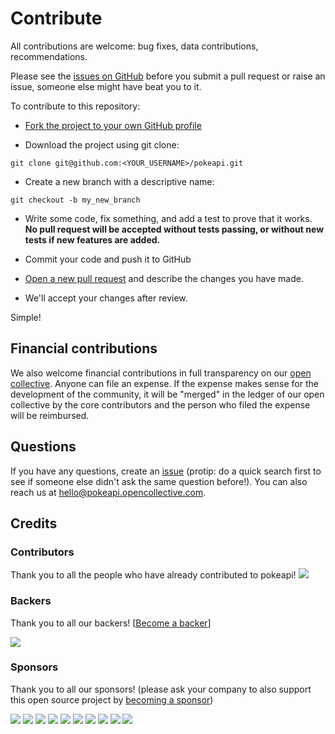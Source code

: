 # Contribute

All contributions are welcome: bug fixes, data contributions, recommendations.

Please see the [issues on GitHub](https://github.com/PokeAPI/pokeapi/issues) before you submit a pull request or raise an issue, someone else might have beat you to it.

To contribute to this repository:

- [Fork the project to your own GitHub profile](https://help.github.com/articles/fork-a-repo/)

- Download the project using git clone:
```
git clone git@github.com:<YOUR_USERNAME>/pokeapi.git
```
- Create a new branch with a descriptive name:
```
git checkout -b my_new_branch
```
- Write some code, fix something, and add a test to prove that it works. **No pull request will be accepted without tests passing, or without new tests if new features are added.**

- Commit your code and push it to GitHub

- [Open a new pull request](https://help.github.com/articles/creating-a-pull-request/) and describe the changes you have made.

- We'll accept your changes after review.

Simple!

## Financial contributions

We also welcome financial contributions in full transparency on our [open collective](https://opencollective.com/pokeapi).
Anyone can file an expense. If the expense makes sense for the development of the community, it will be "merged" in the ledger of our open collective by the core contributors and the person who filed the expense will be reimbursed.

## Questions

If you have any questions, create an [issue](issue) (protip: do a quick search first to see if someone else didn't ask the same question before!).
You can also reach us at hello@pokeapi.opencollective.com.

## Credits

### Contributors

Thank you to all the people who have already contributed to pokeapi!
<a href="graphs/contributors"><img src="https://opencollective.com/pokeapi/contributors.svg?width=890" /></a>


### Backers

Thank you to all our backers! [[Become a backer](https://opencollective.com/pokeapi#backer)]

<a href="https://opencollective.com/pokeapi#backers" target="_blank"><img src="https://opencollective.com/pokeapi/backers.svg?width=890"></a>


### Sponsors

Thank you to all our sponsors! (please ask your company to also support this open source project by [becoming a sponsor](https://opencollective.com/pokeapi#sponsor))

<a href="https://opencollective.com/pokeapi/sponsor/0/website" target="_blank"><img src="https://opencollective.com/pokeapi/sponsor/0/avatar.svg"></a>
<a href="https://opencollective.com/pokeapi/sponsor/1/website" target="_blank"><img src="https://opencollective.com/pokeapi/sponsor/1/avatar.svg"></a>
<a href="https://opencollective.com/pokeapi/sponsor/2/website" target="_blank"><img src="https://opencollective.com/pokeapi/sponsor/2/avatar.svg"></a>
<a href="https://opencollective.com/pokeapi/sponsor/3/website" target="_blank"><img src="https://opencollective.com/pokeapi/sponsor/3/avatar.svg"></a>
<a href="https://opencollective.com/pokeapi/sponsor/4/website" target="_blank"><img src="https://opencollective.com/pokeapi/sponsor/4/avatar.svg"></a>
<a href="https://opencollective.com/pokeapi/sponsor/5/website" target="_blank"><img src="https://opencollective.com/pokeapi/sponsor/5/avatar.svg"></a>
<a href="https://opencollective.com/pokeapi/sponsor/6/website" target="_blank"><img src="https://opencollective.com/pokeapi/sponsor/6/avatar.svg"></a>
<a href="https://opencollective.com/pokeapi/sponsor/7/website" target="_blank"><img src="https://opencollective.com/pokeapi/sponsor/7/avatar.svg"></a>
<a href="https://opencollective.com/pokeapi/sponsor/8/website" target="_blank"><img src="https://opencollective.com/pokeapi/sponsor/8/avatar.svg"></a>
<a href="https://opencollective.com/pokeapi/sponsor/9/website" target="_blank"><img src="https://opencollective.com/pokeapi/sponsor/9/avatar.svg"></a>

<!-- This `CONTRIBUTING.md` is based on @nayafia's template https://github.com/nayafia/contributing-template -->
